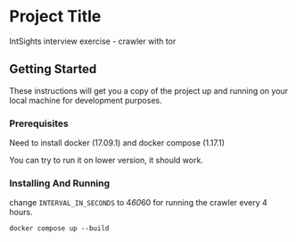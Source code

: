 # Project Title

IntSights interview exercise - crawler with tor

## Getting Started

These instructions will get you a copy of the project up and running on your local machine for development purposes.

### Prerequisites

Need to install docker (17.09.1) and docker compose (1.17.1)

You can try to run it on lower version, it should work.

### Installing And Running

change `INTERVAL_IN_SECONDS` to 4*60*60 for running the crawler every 4 hours.

```
docker compose up --build
```
